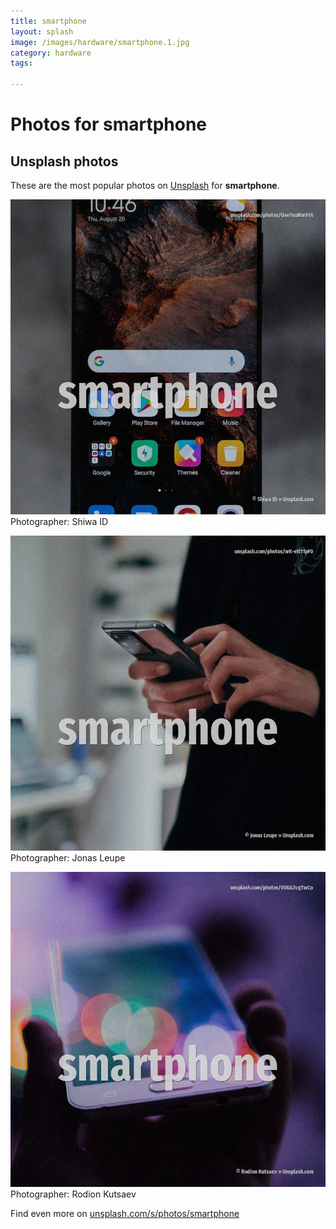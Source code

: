 ```yaml
---
title: smartphone
layout: splash
image: /images/hardware/smartphone.1.jpg
category: hardware
tags:

---
```

# Photos for smartphone
 
## Unsplash photos
These are the most popular photos on [Unsplash](https://unsplash.com) for **smartphone**.
 
![smartphone](/images/hardware/smartphone.1.jpg)
Photographer:  Shiwa ID
 
![smartphone](/images/hardware/smartphone.2.jpg)
Photographer:  Jonas Leupe
 
![smartphone](/images/hardware/smartphone.3.jpg)
Photographer:  Rodion Kutsaev
 
Find even more on [unsplash.com/s/photos/smartphone](https://unsplash.com/s/photos/smartphone)
 
